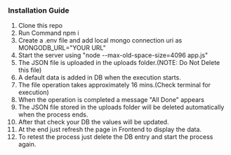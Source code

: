 ### Installation Guide
1. Clone this repo
2. Run Command npm i
3. Create a .env file and add local mongo connection uri as
   MONGODB_URL="YOUR URL"
4. Start the server using "node --max-old-space-size=4096 app.js"
5. The JSON file is uploaded in the uploads folder.(NOTE: Do Not Delete this file)
6. A default data is added in DB when the execution starts.
7. The file operation takes approximately 16 mins.(Check terminal for execution)
8. When the operation is completed a message "All Done" appears
9. The JSON file stored in the uploads folder will be deleted automatically
   when the process ends.
10. After that check your DB the values will be updated.
11. At the end just refresh the page in Frontend to display the data.
12. To retest the process just delete the DB entry and start the process again.
